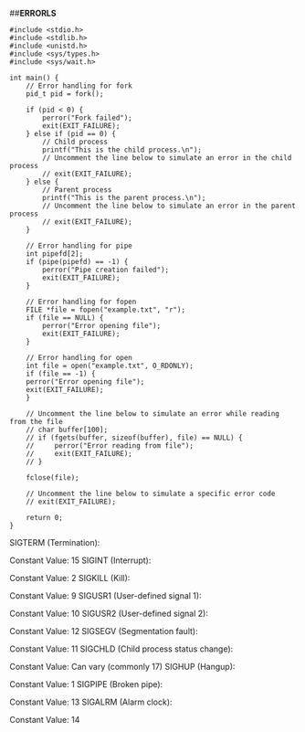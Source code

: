 ##**ERRORLS**

    #include <stdio.h>
    #include <stdlib.h>
    #include <unistd.h>
    #include <sys/types.h>
    #include <sys/wait.h>

    int main() {
        // Error handling for fork
        pid_t pid = fork();

        if (pid < 0) {
            perror("Fork failed");
            exit(EXIT_FAILURE);
        } else if (pid == 0) {
            // Child process
            printf("This is the child process.\n");
            // Uncomment the line below to simulate an error in the child process
            // exit(EXIT_FAILURE);
        } else {
            // Parent process
            printf("This is the parent process.\n");
            // Uncomment the line below to simulate an error in the parent process
            // exit(EXIT_FAILURE);
        }

        // Error handling for pipe
        int pipefd[2];
        if (pipe(pipefd) == -1) {
            perror("Pipe creation failed");
            exit(EXIT_FAILURE);
        }

        // Error handling for fopen
        FILE *file = fopen("example.txt", "r");
        if (file == NULL) {
            perror("Error opening file");
            exit(EXIT_FAILURE);
        }

        // Error handling for open
        int file = open("example.txt", O_RDONLY);
        if (file == -1) {
        perror("Error opening file");
        exit(EXIT_FAILURE);
        }

        // Uncomment the line below to simulate an error while reading from the file
        // char buffer[100];
        // if (fgets(buffer, sizeof(buffer), file) == NULL) {
        //     perror("Error reading from file");
        //     exit(EXIT_FAILURE);
        // }

        fclose(file);

        // Uncomment the line below to simulate a specific error code
        // exit(EXIT_FAILURE);

        return 0;
    }

SIGTERM (Termination):

Constant Value: 15
SIGINT (Interrupt):

Constant Value: 2
SIGKILL (Kill):

Constant Value: 9
SIGUSR1 (User-defined signal 1):

Constant Value: 10
SIGUSR2 (User-defined signal 2):

Constant Value: 12
SIGSEGV (Segmentation fault):

Constant Value: 11
SIGCHLD (Child process status change):

Constant Value: Can vary (commonly 17)
SIGHUP (Hangup):

Constant Value: 1
SIGPIPE (Broken pipe):

Constant Value: 13
SIGALRM (Alarm clock):

Constant Value: 14
